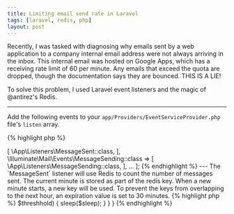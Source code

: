 ```yaml
---
title: Limiting email send rate in Laravel
tags: [laravel, redis, php]
layout: post
---
```

Recently, I was tasked with diagnosing why emails sent by a web application to a company internal email address were not always arriving in the inbox.
This internal email was hosted on Google Apps, which has a receiving rate limit of 60 per minute.
Any emails that exceed the quota are dropped, though the documentation says they are bounced. 
THIS IS A LIE!

To solve this problem, I used Laravel event listeners and the magic of @antirez's Redis.

---

Add the following events to your `app/Providers/EventServiceProvider.php` file's `listen` array.

{% highlight php %}
<?php
protected $listen = [

    ...

    \Illuminate\Mail\Events\MessageSent::class => [
        \App\Listeners\MessageSent::class,
    ],
    \Illuminate\Mail\Events\MessageSending::class => [
        \App\Listeners\MessageSending::class,
    ],

    ...

];
{% endhighlight %}

---

The `MessageSent` listener will use Redis to count the number of messages sent. 
The current minute is stored as part of the redis key.
When a new minute starts, a new key will be used.
To prevent the keys from overlapping to the next hour, an expiration value is set to 30 minutes.

{% highlight php %}
<?php

namespace App\Listeners;

use Illuminate\Queue\InteractsWithQueue;
use Illuminate\Contracts\Queue\ShouldQueue;

class MessageSent
{
    public function __construct()
    {
        //
    }

    public function handle($event)
    {
        $key = self::getCounterKey();

        // 30 minute cache time
        $ttl = 60 * 30;

        // Create new redis key every minute with count
        \Redis::incr($key);

        // Set expiration so these keys die after they are no longer needed
        \Redis::expire($key, $ttl);
    }

    public static function getCounterKey(): string
    {
        return "mailcounter:" . date('i');
    }
}

{% endhighlight %}

---

The `MessageSending` event runs _before_ an email gets sent and is where the rate limiting actually occurs.
This event can be tuned to fit your needs.

{% highlight php %}
<?php

namespace App\Listeners;

use Illuminate\Queue\InteractsWithQueue;
use Illuminate\Contracts\Queue\ShouldQueue;

class MessageSending
{

    public function __construct()
    {
        //
    }

    public function handle($event)
    {        
        // Threshhold number of messages before limiting occurs
        $threshhold = 45;
        
        // Number of seconds to sleep before sending.
        // Dev environments don't need to sleep (presumably)
        $sleep = \App::environment('production') ? 5 : 0;
        
        // Get the number of emails sent this minute
        $count = (int)\Redis::get(MessageSent::getCounterKey());

        // If more than 45 messages have been sent this minute, then we will sleep for 5 seconds.
        // This will prevent us from exceeding the 60 email/minute limit on our distribution lists.
        if ($count > $threshhold) {
            sleep($sleep);
        }
    }
}

{% endhighlight %}
